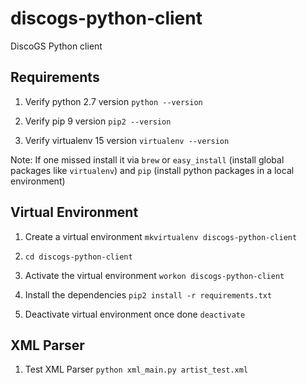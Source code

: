 # discogs-python-client
DiscoGS Python client

## Requirements

1. Verify python 2.7 version `python --version`

2. Verify pip 9 version `pip2 --version`

3. Verify virtualenv 15 version `virtualenv --version`

Note: If one missed install it via `brew` or `easy_install` (install global packages like `virtualenv`) and `pip` (install python packages in a local environment)

## Virtual Environment

1. Create a virtual environment `mkvirtualenv discogs-python-client`

2. `cd discogs-python-client`

3. Activate the virtual environment `workon discogs-python-client`

4. Install the dependencies `pip2 install -r requirements.txt`

5. Deactivate virtual environment once done `deactivate`

## XML Parser

1. Test XML Parser `python xml_main.py artist_test.xml`
